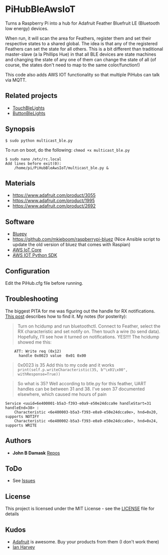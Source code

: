 # PiHubBleAwsIoT

Turns a Raspberry Pi into a hub for Adafruit Feather Bluefruit LE (Bluetooth low energy) devices.

When run, it will scan the area for Feathers, register them and set their respective states to a shared global.
The idea is that any of the registered Feathers can set the state for all others. This is a bit different than traditional
master-slave (a la Phillips Hue) in that all BLE devices are state machines and changing the state of any
one of them can change the state of all (of course, the states don't need to map to the same color/function!)

This code also adds AWS IOT functionality so that multiple PiHubs can talk via MQTT.

## Related projects
* [TouchBleLights](https://github.com/jbdamask/TouchBleLights)
* [ButtonBleLights](https://github.com/jbdamask/ButtonBleLights)

## Synopsis

```
$ sudo python multicast_ble.py
```
To run on boot, do the following:
```chmod +x multicast_ble.py ```
```
$ sudo nano /etc/rc.local
Add lines before exit(0):
	/home/pi/PiHubBleAwsIoT/multicast_ble.py &
```

## Materials

* https://www.adafruit.com/product/3055
* https://www.adafruit.com/product/1995
* https://www.adafruit.com/product/2692

## Software

* [Bluepy](https://github.com/IanHarvey/bluepy)
* https://github.com/mkieboom/raspberrypi-bluez (Nice Ansible script to update the old version of bluez that comes with Raspian)
* [AWS IoT Core](https://aws.amazon.com/iot-core/)
* [AWS IOT Python SDK](https://github.com/aws/aws-iot-device-sdk-python)

## Configuration

Edit the PiHub.cfg file before running.

## Troubleshooting

The biggest PITA for me was figuring out the handle for RX notifications. [This post](https://github.com/IanHarvey/bluepy/issues/83) describes how to find it. My notes (for posterity):

> Turn on hcidump and run bluetoothctl. Connect to Feather, select the RX characteristic and set notify on. Then touch a wire (to send data). Hopefully, I’ll see how it turned on notifications.
> YES!!!!
> The hcidump showed me this:
```2017-07-29 14:29:03.106911 < ACL data: handle 64 flags 0x00 dlen 9
    ATT: Write req (0x12)
      handle 0x0023 value  0x01 0x00
```
> 0x0023 is 35
> Add this to my code and it works
```print(self.p.writeCharacteristic(35, b"\x01\x00", withResponse=True))```

> So what is 35? Well according to btle.py for this feather, UART handles can be between 31 and 38. I've seen 37 documented elsewhere, which caused me hours of pain
```
Service <uuid=6e400001-b5a3-f393-e0a9-e50e24dcca9e handleStart=31 handleEnd=38> :
    Characteristic <6e400003-b5a3-f393-e0a9-e50e24dcca9e>, hnd=0x20, supports NOTIFY
    Characteristic <6e400002-b5a3-f393-e0a9-e50e24dcca9e>, hnd=0x24, supports WRITE
```

## Authors

* **John B Damask** [Repos](https://github.com/jbdamask)


## ToDo
* See [Issues](https://github.com/jbdamask/PiHubBleAwsIoT/issues)

## License

This project is licensed under the MIT License - see the [LICENSE](LICENSE) file for details

## Kudos

* [Adafruit](http://www.adafruit.com) is awesome. Buy your products from them (I don't work there)
* [Ian Harvey](https://github.com/IanHarveyhttps://github.com/IanHarvey)

